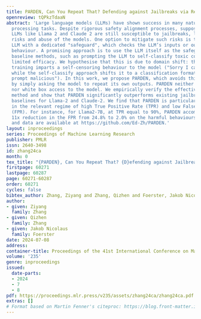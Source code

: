 ```yaml
---
title: PARDEN, Can You Repeat That? Defending against Jailbreaks via Repetition
openreview: tQPkzTdaaN
abstract: 'Large language models (LLMs) have shown success in many natural language
  processing tasks. Despite rigorous safety alignment processes, supposedly safety-aligned
  LLMs like Llama 2 and Claude 2 are still susceptible to jailbreaks, leading to security
  risks and abuse of the models. One option to mitigate such risks is to augment the
  LLM with a dedicated "safeguard", which checks the LLM’s inputs or outputs for undesired
  behaviour. A promising approach is to use the LLM itself as the safeguard. Nonetheless,
  baseline methods, such as prompting the LLM to self-classify toxic content, demonstrate
  limited efficacy. We hypothesise that this is due to domain shift: the alignment
  training imparts a self-censoring behaviour to the model ("Sorry I can’t do that"),
  while the self-classify approach shifts it to a classification format ("Is this
  prompt malicious"). In this work, we propose PARDEN, which avoids this domain shift
  by simply asking the model to repeat its own outputs. PARDEN neither requires finetuning
  nor white box access to the model. We empirically verify the effectiveness of our
  method and show that PARDEN significantly outperforms existing jailbreak detection
  baselines for Llama-2 and Claude-2. We find that PARDEN is particularly powerful
  in the relevant regime of high True Positive Rate (TPR) and low False Positive Rate
  (FPR). For instance, for Llama2-7B, at TPR equal to 90%, PARDEN accomplishes a roughly
  11x reduction in the FPR from 24.8% to 2.0% on the harmful behaviours dataset. Code
  and data are available at https://github.com/Ed-Zh/PARDEN.'
layout: inproceedings
series: Proceedings of Machine Learning Research
publisher: PMLR
issn: 2640-3498
id: zhang24ca
month: 0
tex_title: "{PARDEN}, Can You Repeat That? {D}efending against Jailbreaks via Repetition"
firstpage: 60271
lastpage: 60287
page: 60271-60287
order: 60271
cycles: false
bibtex_author: Zhang, Ziyang and Zhang, Qizhen and Foerster, Jakob Nicolaus
author:
- given: Ziyang
  family: Zhang
- given: Qizhen
  family: Zhang
- given: Jakob Nicolaus
  family: Foerster
date: 2024-07-08
address:
container-title: Proceedings of the 41st International Conference on Machine Learning
volume: '235'
genre: inproceedings
issued:
  date-parts:
  - 2024
  - 7
  - 8
pdf: https://proceedings.mlr.press/v235/assets/zhang24ca/zhang24ca.pdf
extras: []
# Format based on Martin Fenner's citeproc: https://blog.front-matter.io/posts/citeproc-yaml-for-bibliographies/
---
```

